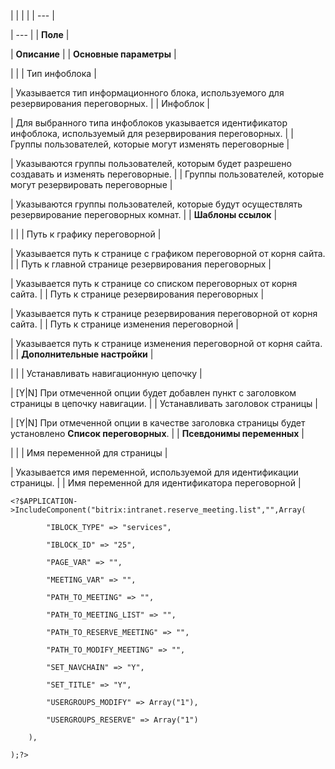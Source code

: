 |  |  |  |
| --- |

| --- |
| **Поле** |

| **Описание** |
| **Основные параметры** |

| |
| Тип инфоблока |

| Указывается тип информационного блока, используемого для резервирования переговорных. |
| Инфоблок |

| Для выбранного типа инфоблоков указывается идентификатор инфоблока, используемый для резервирования переговорных. |
| Группы пользователей, которые могут изменять переговорные |

| Указываются группы пользователей, которым будет разрешено создавать и изменять переговорные. |
| Группы пользователей, которые могут резервировать переговорные |

| Указываются группы пользователей, которые будут осуществлять резервирование переговорных комнат. |
| **Шаблоны ссылок** |

| |
| Путь к графику переговорной |

| Указывается путь к странице с графиком переговорной от корня сайта. |
| Путь к главной странице резервирования переговорных |

| Указывается путь к странице со списком переговорных от корня сайта. |
| Путь к странице резервирования переговорных |

| Указывается путь к странице резервирования переговорной от корня сайта. |
| Путь к странице изменения переговорной |

| Указывается путь к странице изменения переговорной от корня сайта. |
| **Дополнительные настройки** |

| |
| Устанавливать навигационную цепочку |

| [Y|N] При отмеченной опции будет добавлен пункт с заголовком страницы в цепочку навигации. |
| Устанавливать заголовок страницы |

| [Y|N] При отмеченной опции в качестве заголовка страницы будет установлено **Список переговорных**. |
| **Псевдонимы переменных** |

| |
| Имя переменной для страницы |

| Указывается имя переменной, используемой для идентификации страницы. |
| Имя переменной для идентификатора переговорной |

```
<?$APPLICATION->IncludeComponent("bitrix:intranet.reserve_meeting.list","",Array(

		"IBLOCK_TYPE" => "services",

		"IBLOCK_ID" => "25",

		"PAGE_VAR" => "",

		"MEETING_VAR" => "",

		"PATH_TO_MEETING" => "",

		"PATH_TO_MEETING_LIST" => "",

		"PATH_TO_RESERVE_MEETING" => "",

		"PATH_TO_MODIFY_MEETING" => "",

		"SET_NAVCHAIN" => "Y",

		"SET_TITLE" => "Y",

		"USERGROUPS_MODIFY" => Array("1"),

		"USERGROUPS_RESERVE" => Array("1")

	),

);?>


```